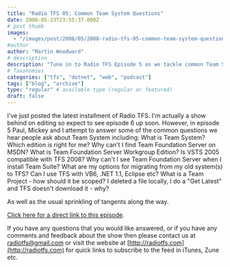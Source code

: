 ```yaml
---
title: "Radio TFS 05: Common Team System Questions"
date: 2008-05-23T23:55:37.000Z
# post thumb
images:
  - "/images/post/2008/05/2008-radio-tfs-05-common-team-system-questions.jpg"
#author
author: "Martin Woodward"
# description
description: "Tune in to Radio TFS Episode 5 as we tackle common Team System questions and share insights with plenty of engaging tangents."
# Taxonomies
categories: ["tfs", "dotnet", "web", "podcast"]
tags: ["blog", "archive"]
type: "regular" # available type (regular or featured)
draft: false
---
```


[](http://feeds.feedburner.com/~r/radiotfs/~5/296872926/radiotfs_005.mp3) I've just posted the latest installment of Radio TFS. I'm actually a show behind on editing so expect to see episode 6 up soon. However, in episode 5 Paul, Mickey and I attempt to answer some of the common questions we hear people ask about Team System including: What is Team System? Which edition is right for me? Why can't I find Team Foundation Server on MSDN? What is Team Foundation Server Workgroup Edition? Is VSTS 2005 compatible with TFS 2008? Why can't I see Team Foundation Server when I install Team Suite? What are my options for migrating from my old system(s) to TFS? Can I use TFS with VB6, .NET 1.1, Eclipse etc? What is a Team Project - how should it be scoped? I deleted a file locally, I do a "Get Latest" and TFS doesn't download it - why?

As well as the usual sprinkling of tangents along the way.

[Click here for a direct link to this episode](http://feeds.feedburner.com/~r/radiotfs/~5/296872926/radiotfs_005.mp3).

If you have any questions that you would like answered, or if you have any comments and feedback about the show then please contact us at [radiotfs@gmail.com](mailto:radiotfs@gmail.com) or visit the website at [http://radiotfs.com](http://radiotfs.com) for quick links to subscribe to the feed in iTunes, Zune etc.
